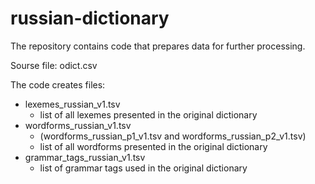 # russian-dictionary
The repository contains code that prepares data for further processing.

Sourse file: odict.csv


The code creates files: 
+ lexemes_russian_v1.tsv
  - list of all lexemes presented in the original dictionary 
+ wordforms_russian_v1.tsv 
  - (wordforms_russian_p1_v1.tsv and wordforms_russian_p2_v1.tsv) 
  - list of all wordforms presented in the original dictionary
+ grammar_tags_russian_v1.tsv
  - list of grammar tags used in the original dictionary 
